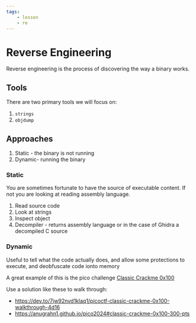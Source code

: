 ```yaml
---
tags:
    - lesson
    - re
---
```


# Reverse Engineering

Reverse engineering is the process of discovering the way a binary works.

## Tools

There are two primary tools we will focus on:

1. `strings`
1. `objdump`

## Approaches

1. Static - the binary is not running
1. Dynamic- running the binary

### Static

You are sometimes fortunate to have the source of executable content.
If not you are looking at reading assembly language.

1. Read source code
1. Look at strings
1. Inspect object
1. Decompiler - returns assembly language or in the case of Ghidra a decompiled C source

### Dynamic

Useful to tell what the code actually does, and allow some protections to execute, and deobfuscate code ionto memory

A great example of this is the pico challenge [Classic Crackme 0x100](https://play.picoctf.org/practice/challenge/409?category=3&page=1&search=crackme)

Use a solution like these to walk through:

- <https://dev.to/7jw92nvd1klaq1/picoctf-classic-crackme-0x100-walkthrough-4d16>
- <https://anugrahn1.github.io/pico2024#classic-crackme-0x100-300-pts>
